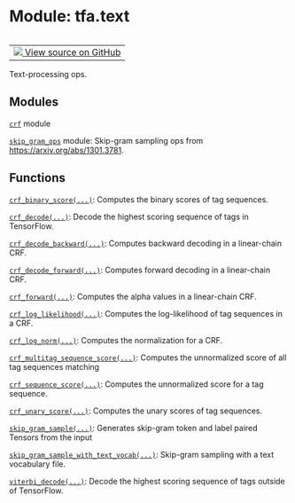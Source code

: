 <div itemscope itemtype="http://developers.google.com/ReferenceObject">
<meta itemprop="name" content="tfa.text" />
<meta itemprop="path" content="Stable" />
</div>

# Module: tfa.text


<table class="tfo-notebook-buttons tfo-api" align="left">

<td>
  <a target="_blank" href="https://github.com/tensorflow/addons/tree/r0.5/tensorflow_addons/text/__init__.py">
    <img src="https://www.tensorflow.org/images/GitHub-Mark-32px.png" />
    View source on GitHub
  </a>
</td></table>



Text-processing ops.

<!-- Placeholder for "Used in" -->


## Modules

[`crf`](../tfa/text/crf.md) module

[`skip_gram_ops`](../tfa/text/skip_gram_ops.md) module: Skip-gram sampling ops from https://arxiv.org/abs/1301.3781.

## Functions

[`crf_binary_score(...)`](../tfa/text/crf_binary_score.md): Computes the binary scores of tag sequences.

[`crf_decode(...)`](../tfa/text/crf_decode.md): Decode the highest scoring sequence of tags in TensorFlow.

[`crf_decode_backward(...)`](../tfa/text/crf_decode_backward.md): Computes backward decoding in a linear-chain CRF.

[`crf_decode_forward(...)`](../tfa/text/crf_decode_forward.md): Computes forward decoding in a linear-chain CRF.

[`crf_forward(...)`](../tfa/text/crf_forward.md): Computes the alpha values in a linear-chain CRF.

[`crf_log_likelihood(...)`](../tfa/text/crf_log_likelihood.md): Computes the log-likelihood of tag sequences in a CRF.

[`crf_log_norm(...)`](../tfa/text/crf_log_norm.md): Computes the normalization for a CRF.

[`crf_multitag_sequence_score(...)`](../tfa/text/crf_multitag_sequence_score.md): Computes the unnormalized score of all tag sequences matching

[`crf_sequence_score(...)`](../tfa/text/crf_sequence_score.md): Computes the unnormalized score for a tag sequence.

[`crf_unary_score(...)`](../tfa/text/crf_unary_score.md): Computes the unary scores of tag sequences.

[`skip_gram_sample(...)`](../tfa/text/skip_gram_sample.md): Generates skip-gram token and label paired Tensors from the input

[`skip_gram_sample_with_text_vocab(...)`](../tfa/text/skip_gram_sample_with_text_vocab.md): Skip-gram sampling with a text vocabulary file.

[`viterbi_decode(...)`](../tfa/text/viterbi_decode.md): Decode the highest scoring sequence of tags outside of TensorFlow.

